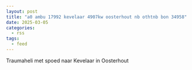```yaml
---
layout: post
title: "a0 ambu 17992 kevelaar 4907kw oosterhout nb othtnb bon 34958"
date: 2025-03-05
categories: 
  - rss
tags: 
  - feed
---
```


Traumaheli met spoed naar Kevelaar in Oosterhout
